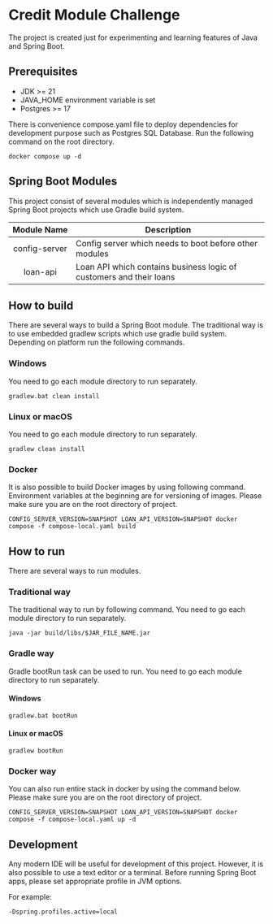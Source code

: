 # Credit Module Challenge

The project is created just for experimenting and learning features of Java and Spring Boot.

## Prerequisites
- JDK >= 21
- JAVA_HOME environment variable is set
- Postgres >= 17

There is convenience compose.yaml file to deploy dependencies for development purpose such as Postgres SQL Database.
Run the following command on the root directory.
```
docker compose up -d
```

## Spring Boot Modules
This project consist of several modules which is independently managed Spring Boot projects which use Gradle build system.

| Module&nbsp;Name | Description                                                         |
|:----------------:|---------------------------------------------------------------------|
|  config-server   | Config server which needs to boot before other modules              |
|     loan-api     | Loan API which contains business logic of customers and their loans |

## How to build
There are several ways to build a Spring Boot module.
The traditional way is to use embedded gradlew
scripts which use gradle build system.
Depending on platform run the following commands.

### Windows
You need to go each module directory to run separately.
```
gradlew.bat clean install
```

### Linux or macOS
You need to go each module directory to run separately.
```
gradlew clean install
```

### Docker
It is also possible to build Docker images by using following command.
Environment variables at the beginning are for versioning of images.
Please make sure you are on the root directory of project.
```
CONFIG_SERVER_VERSION=SNAPSHOT LOAN_API_VERSION=SNAPSHOT docker compose -f compose-local.yaml build
```
## How to run
There are several ways to run modules.

### Traditional way
The traditional way to run by following command. You need to go each module directory to run separately.
```
java -jar build/libs/$JAR_FILE_NAME.jar
```

### Gradle way
Gradle bootRun task can be used to run. You need to go each module directory to run separately.
#### Windows
```
gradlew.bat bootRun
```

#### Linux or macOS
```
gradlew bootRun
```

### Docker way
You can also run entire stack in docker by using the command below. Please make sure you are on the root directory of project.
```
CONFIG_SERVER_VERSION=SNAPSHOT LOAN_API_VERSION=SNAPSHOT docker compose -f compose-local.yaml up -d
```

## Development
Any modern IDE will be useful for development of this project.
However, it is also possible to use a text editor or a terminal. Before running Spring Boot apps, please set appropriate profile in JVM options.

For example:
```
-Dspring.profiles.active=local
```

